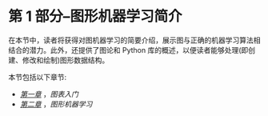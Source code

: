 <title>B16069_Section_1_Final_JM_ePub</title>

# 第 1 部分–图形机器学习简介

在本节中，读者将获得对图机器学习的简要介绍，展示图与正确的机器学习算法相结合的潜力。此外，还提供了图论和 Python 库的概述，以便读者能够处理(即创建、修改和绘制)图形数据结构。

本节包括以下章节:

*   [*第一章*](B16069_01_Final_JM_ePub.xhtml#_idTextAnchor014) ，*图表入门*
*   [*第二章*](B16069_02_Final_JM_ePub.xhtml#_idTextAnchor035) ，*图形机器学习*